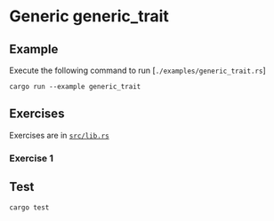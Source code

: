 # Generic generic_trait

## Example

Execute the following command to run [`./examples/generic_trait.rs`]

```shell
cargo run --example generic_trait
```

## Exercises

Exercises are in [`src/lib.rs`](./src/lib.rs)

### Exercise 1

## Test

```shell
cargo test
```
